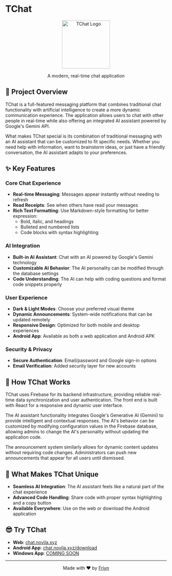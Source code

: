 # TChat

<p align="center">
  <a href="https://chat.novila.xyz">
    <img src="https://chat.novila.xyz/favicon.svg" alt="TChat Logo" width="150" />
  </a>
</p>

<p align="center">
  A modern, real-time chat application
</p>

## 📝 Project Overview

TChat is a full-featured messaging platform that combines traditional chat functionality with artificial intelligence to create a more dynamic communication experience. The application allows users to chat with other people in real-time while also offering an integrated AI assistant powered by Google's Gemini API.

What makes TChat special is its combination of traditional messaging with an AI assistant that can be customized to fit specific needs. Whether you need help with information, want to brainstorm ideas, or just have a friendly conversation, the AI assistant adapts to your preferences.

## ✨ Key Features

### Core Chat Experience
- **Real-time Messaging**: Messages appear instantly without needing to refresh
- **Read Receipts**: See when others have read your messages
- **Rich Text Formatting**: Use Markdown-style formatting for better expression:
  - Bold, italic, and headings
  - Bulleted and numbered lists
  - Code blocks with syntax highlighting

### AI Integration
- **Built-in AI Assistant**: Chat with an AI powered by Google's Gemini technology
- **Customizable AI Behavior**: The AI personality can be modified through the database settings
- **Code Understanding**: The AI can help with coding questions and format code snippets properly

### User Experience
- **Dark & Light Modes**: Choose your preferred visual theme
- **Dynamic Announcements**: System-wide notifications that can be updated remotely
- **Responsive Design**: Optimized for both mobile and desktop experiences
- **Android App**: Available as both a web application and Android APK

### Security & Privacy
- **Secure Authentication**: Email/password and Google sign-in options
- **Email Verification**: Added security layer for new accounts

## 🎯 How TChat Works

TChat uses Firebase for its backend infrastructure, providing reliable real-time data synchronization and user authentication. The front end is built with React for a responsive and dynamic user interface.

The AI assistant functionality integrates Google's Generative AI (Gemini) to provide intelligent and contextual responses. The AI's behavior can be customized by modifying configuration values in the Firebase database, allowing admins to change the AI's personality without updating the application code.

The announcement system similarly allows for dynamic content updates without requiring code changes. Administrators can push new announcements that appear for all users until dismissed.

## 🌟 What Makes TChat Unique

- **Seamless AI Integration**: The AI assistant feels like a natural part of the chat experience
- **Advanced Code Handling**: Share code with proper syntax highlighting and a copy button
- **Available Everywhere**: Use on the web or download the Android application

## 😎 Try TChat
- **Web**: <a href="https://chat.novila.xyz">chat.novila.xyz</a>
- **Android App**: <a href="https://chat.novila.xyz/download">chat.novila.xyz/download</a>
- **Windows App**: <a href="https://chat.novila.xyz">COMING SOON</a>

---

<p align="center">
  Made with ❤️ by <a href="https://github.com/friyn/">Friyn</a>
</p>
